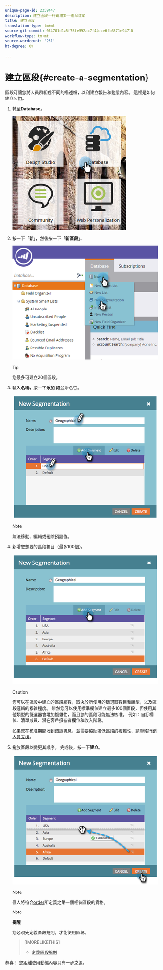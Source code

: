 ```yaml
---
unique-page-id: 2359447
description: 建立區段——行銷檔案——產品檔案
title: 建立區段
translation-type: tm+mt
source-git-commit: 074701d1a5f75fe592ac7f44cce6fb3571e94710
workflow-type: tm+mt
source-wordcount: '231'
ht-degree: 0%

---
```



# 建立區段{#create-a-segmentation}

區段可讓您將人員群組成不同的描述檔，以利建立報告和動態內容。 這裡是如何建立它們。

1. 轉至&#x200B;**Database**。

   ![](assets/image2017-3-28-13-3a44-3a54.png)

1. 按一下「**新**」，然後按一下「**新區段**」。

   ![](assets/image2017-3-28-13-3a56-3a57.png)

   >[!TIP]
   >
   >您最多可建立20個區段。

1. 輸入&#x200B;**名稱**，按一下**添加** **段**&#x200B;並命名它。

   ![](assets/image2014-9-15-10-3a1-3a1.png)

   >[!NOTE]
   >
   >無法移動、編輯或刪除預設值。

1. 新增您想要的區段數目（最多100個）。

   ![](assets/image2014-9-15-10-3a1-3a16.png)

   >[!CAUTION]
   >
   >您可以在區段中建立的區段總數，取決於所使用的篩選器數目和類型，以及區段邏輯的複雜程度。 雖然您可以使用標準欄位建立最多100個區段，但使用其他類型的篩選器會增加複雜性，而且您的區段可能無法核准。 例如：自訂欄位、清單成員、潛在客戶擁有者欄位和收入階段。
   >
   >
   >如果您在核准期間收到錯誤訊息，並需要協助降低區段的複雜性，請聯絡[行銷人員支援](http://docs.marketo.com/cdn-cgi/l/email-protection#e794929797889593a78a86958c829388c984888a)。

1. 拖放區段以變更其順序。 完成後，按一下&#x200B;**建立**。

   ![](assets/image2014-9-15-10-3a1-3a30.png)

   >[!NOTE]
   >
   >個人將符合[order](segmentation-order-priority.md)所定義之第一個相符區段的資格。

   >[!NOTE]
   >
   >**提醒**
   >
   >
   >您必須先定義區段規則，才能使用區段。

   >[!MORELIKETHIS]
   >
   >
   >    
   >    
   >    * [定義區段規則](define-segment-rules.md)


恭喜！ 您距離使用動態內容只有一步之遙。
